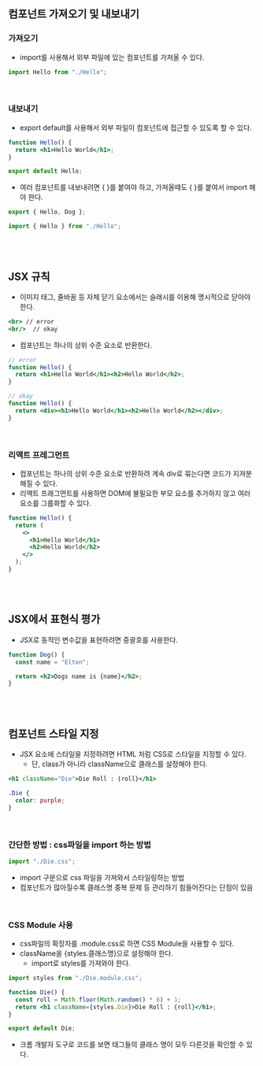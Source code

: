 ## 컴포넌트 가져오기 및 내보내기

### 가져오기

- import를 사용해서 외부 파일에 있는 컴포넌트를 가져올 수 있다.

```jsx
import Hello from "./Hello";
```

<br>

### 내보내기

- export default를 사용해서 외부 파일이 컴포넌트에 접근할 수 있도록 할 수 있다.

```jsx
function Hello() {
  return <h1>Hello World</h1>;
}

export default Hello;
```

- 여러 컴포넌트를 내보내려면 { }를 붙여야 하고, 가져올때도 { }를 붙여서 import 해야 한다.

```jsx
export { Hello, Dog };
```

```jsx
import { Hello } from "./Hello";
```

<br>
<br>

## JSX 규칙

- 이미지 태그, 줄바꿈 등 자체 닫기 요소에서는 슬래시를 이용해 명시적으로 닫아야 한다.

```jsx
<br> // error
<br/>  // okay
```

- 컴포넌트는 하나의 상위 수준 요소로 반환한다.

```jsx
// error
function Hello() {
  return <h1>Hello World</h1><h2>Hello World</h2>;
}

// okay
function Hello() {
  return <div><h1>Hello World</h1><h2>Hello World</h2></div>;
}
```

<br>

### 리액트 프레그먼트

- 컴포넌트는 하나의 상위 수준 요소로 반환하려 계속 div로 묶는다면 코드가 지져분 해질 수 있다.
- 리액트 프래그먼트를 사용하면 DOM에 불필요한 부모 요소를 추가하지 않고 여러 요소를 그룹화할 수 있다.

```jsx
function Hello() {
  return (
    <>
      <h1>Hello World</h1>
      <h2>Hello World</h2>
    </>
  );
}
```

<br>
<br>

## JSX에서 표현식 평가

- JSX로 동적인 변수값을 표현하려면 중괄호를 사용한다.

```jsx
function Dog() {
  const name = "Elton";

  return <h2>Dogs name is {name}</h2>;
}
```

<br>
<br>

## 컴포넌트 스타일 지정

- JSX 요소에 스타일을 지정하려면 HTML 처럼 CSS로 스타일을 지정할 수 있다.
  - 단, class가 아니라 className으로 클래스를 설정해야 한다.

```jsx
<h1 className="Die">Die Roll : {roll}</h1>
```

```css
.Die {
  color: purple;
}
```

<br>

### 간단한 방법 : css파일을 import 하는 방법

```jsx
import "./Die.css";
```

- import 구문으로 css 파일을 가져와서 스타일링하는 방법
- 컴포넌트가 많아질수록 클래스명 중복 문제 등 관리하기 힘들어진다는 단점이 있음

<br>

### CSS Module 사용

- css파일의 확장자를 .module.css로 하면 CSS Module을 사용할 수 있다.
- className을 {styles.클래스명}으로 설정해야 한다.
  - import로 styles를 가져와야 한다.

```jsx
import styles from "./Die.module.css";

function Die() {
  const roll = Math.floor(Math.random() * 6) + 1;
  return <h1 className={styles.Die}>Die Roll : {roll}</h1>;
}

export default Die;
```

- 크롬 개발자 도구로 코드를 보면 태그들의 클래스 명이 모두 다른것을 확인할 수 있다.
